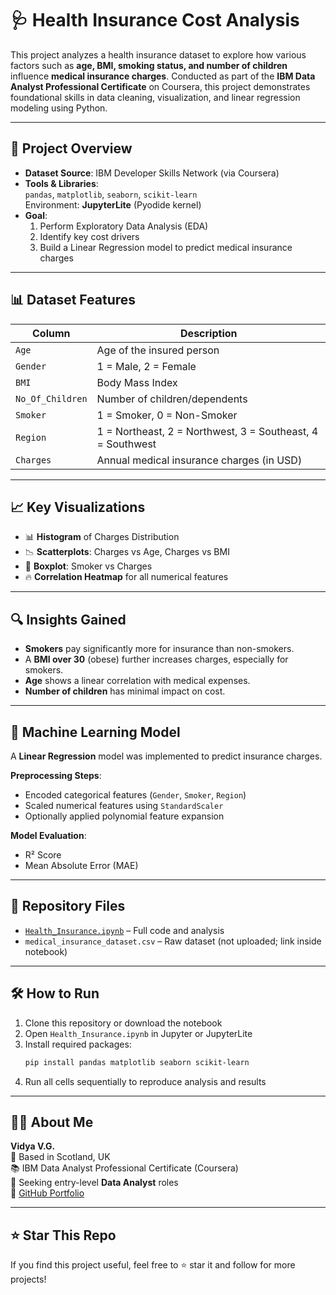 # 🩺 Health Insurance Cost Analysis

This project analyzes a health insurance dataset to explore how various factors such as **age, BMI, smoking status, and number of children** influence **medical insurance charges**. Conducted as part of the **IBM Data Analyst Professional Certificate** on Coursera, this project demonstrates foundational skills in data cleaning, visualization, and linear regression modeling using Python.

---

## 📘 Project Overview

- **Dataset Source**: IBM Developer Skills Network (via Coursera)
- **Tools & Libraries**:  
  `pandas`, `matplotlib`, `seaborn`, `scikit-learn`  
  Environment: **JupyterLite** (Pyodide kernel)
- **Goal**:  
  1. Perform Exploratory Data Analysis (EDA)  
  2. Identify key cost drivers  
  3. Build a Linear Regression model to predict medical insurance charges  

---

## 📊 Dataset Features

| Column            | Description                                      |
|-------------------|--------------------------------------------------|
| `Age`             | Age of the insured person                        |
| `Gender`          | 1 = Male, 2 = Female                             |
| `BMI`             | Body Mass Index                                  |
| `No_Of_Children`  | Number of children/dependents                    |
| `Smoker`          | 1 = Smoker, 0 = Non-Smoker                       |
| `Region`          | 1 = Northeast, 2 = Northwest, 3 = Southeast, 4 = Southwest |
| `Charges`         | Annual medical insurance charges (in USD)        |

---

## 📈 Key Visualizations

- 📊 **Histogram** of Charges Distribution  
- 📉 **Scatterplots**: Charges vs Age, Charges vs BMI  
- 🧾 **Boxplot**: Smoker vs Charges  
- 🔥 **Correlation Heatmap** for all numerical features

---

## 🔍 Insights Gained

- **Smokers** pay significantly more for insurance than non-smokers.
- A **BMI over 30** (obese) further increases charges, especially for smokers.
- **Age** shows a linear correlation with medical expenses.
- **Number of children** has minimal impact on cost.

---

## 🤖 Machine Learning Model

A **Linear Regression** model was implemented to predict insurance charges.

**Preprocessing Steps**:
- Encoded categorical features (`Gender`, `Smoker`, `Region`)
- Scaled numerical features using `StandardScaler`
- Optionally applied polynomial feature expansion

**Model Evaluation**:
- R² Score  
- Mean Absolute Error (MAE)

---

## 📁 Repository Files

- [`Health_Insurance.ipynb`](https://github.com/VidyaVGeetha/Health-Insurance-Cost-Analysis/blob/main/Health_Insurance.ipynb) – Full code and analysis  
- `medical_insurance_dataset.csv` – Raw dataset (not uploaded; link inside notebook)

---

## 🛠️ How to Run

1. Clone this repository or download the notebook
2. Open `Health_Insurance.ipynb` in Jupyter or JupyterLite
3. Install required packages:
    ```bash
    pip install pandas matplotlib seaborn scikit-learn
    ```
4. Run all cells sequentially to reproduce analysis and results

---

## 👩‍💻 About Me

**Vidya V.G.**  
📍 Based in Scotland, UK  
📚 IBM Data Analyst Professional Certificate (Coursera)  
💼 Seeking entry-level **Data Analyst** roles  
🔗 [GitHub Portfolio](https://github.com/VidyaVGeetha)

---

## ⭐️ Star This Repo

If you find this project useful, feel free to ⭐️ star it and follow for more projects!

